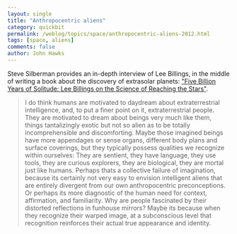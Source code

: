 ```yaml
---
layout: single 
title: "Anthropocentric aliens" 
category: quickbit
permalink: /weblog/topics/space/anthropocentric-aliens-2012.html
tags: [space, aliens] 
comments: false 
author: John Hawks 
---
```


Steve Silberman provides an in-depth interview of Lee Billings, in the middle of writing a book about the discovery of extrasolar planets: <a href="http://blogs.plos.org/neurotribes/2012/10/02/five-billion-years-of-solitude-lee-billings-on-the-science-of-reaching-the-stars/">"Five Billion Years of Solitude: Lee Billings on the Science of Reaching the Stars"</a>. 

<blockquote>I do think humans are motivated to daydream about extraterrestrial intelligence, and, to put a finer point on it, extraterrestrial people. They are motivated to dream about beings very much like them, things tantalizingly exotic but not so alien as to be totally incomprehensible and discomforting. Maybe those imagined beings have more appendages or sense organs, different body plans and surface coverings, but they typically possess qualities we recognize within ourselves: They are sentient, they have language, they use tools, they are curious explorers, they are biological, they are mortal  just like humans. Perhaps thats a collective failure of imagination, because its certainly not very easy to envision intelligent aliens that are entirely divergent from our own anthropocentric preconceptions. Or perhaps its more diagnostic of the human need for context, affirmation, and familiarity. Why are people fascinated by their distorted reflections in funhouse mirrors? Maybe its because when they recognize their warped image, at a subconscious level that recognition reinforces their actual true appearance and identity.</blockquote>

